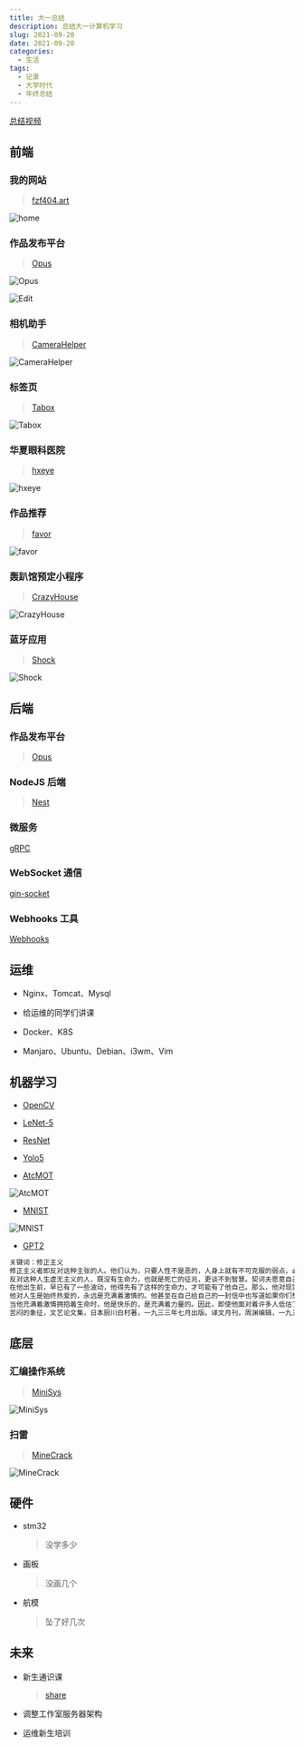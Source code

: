 ```yaml
---
title: 大一总结
description: 总结大一计算机学习
slug: 2021-09-20
date: 2021-09-20
categories:
  - 生活
tags:
  - 记录
  - 大学时代
  - 年终总结
---
```


[总结视频](https://www.bilibili.com/video/BV1MU4y1A7bJ)

## 前端

### 我的网站

> [fzf404.art](https://www.fzf404.art/)

![home](https://img.fzf404.art/home/v1.0.0.webp)

### 作品发布平台

> [Opus](https://github.com/fzf404/Opus)

![Opus](https://img.fzf404.art/Opus/show.webp)

![Edit](https://img.fzf404.art/Opus/edit.webp)

### 相机助手

> [CameraHelper](https://github.com/fzf404/CameraHelper)

![CameraHelper](https://img.fzf404.art/CameraHelper/show.webp)

### 标签页

> [Tabox](https://github.com/fzf404/Tabox)

![Tabox](https://img.fzf404.art/Tabox/show.webp)

### 华夏眼科医院

> [hxeye](https://github.com/fzf404/hxeye)

![hxeye](https://img.fzf404.art/hxeye/show.webp)

### 作品推荐

> [favor](https://favor.fzf404.art)

![favor](https://img.fzf404.art/favor/show.webp)

### 轰趴馆预定小程序

> [CrazyHouse](https://github.com/fzf404/CrazyHouse)

![CrazyHouse](https://img.fzf404.art/CrazyHouse/show.webp)

### 蓝牙应用

> [Shock](https://github.com/fzf404/Shock)

![Shock](https://img.fzf404.art/Shock/show.webp)

## 后端

### 作品发布平台

> [Opus](https://github.com/fzf404/Opus)

### NodeJS 后端

> [Nest](https://github.com/fzf404/nest-template)

### 微服务

[gRPC](https://github.com/fzf404/go-grpc-demo)

### WebSocket 通信

[gin-socket](https://github.com/fzf404/gin-socket)

### Webhooks 工具

[Webhooks](https://github.com/fzf404/WebHooks)

## 运维

- Nginx、Tomcat、Mysql

- 给运维的同学们讲课

- Docker、K8S

- Manjaro、Ubuntu、Debian、i3wm、Vim

## 机器学习

- [OpenCV](https://note.fzf404.art/#/Python/7.Vision/50-OpenCV)

- [LeNet-5](https://colab.research.google.com/drive/1PfAehmIm6pHYe17oS0KzryAGEcb_r2g_?usp=sharing)

- [ResNet](https://colab.research.google.com/drive/1Iuk_TV7m2iOgts7BTDFMI8VpgyI16T82?usp=sharing)

- [Yolo5](https://colab.research.google.com/drive/1NtHLPCTkbZwAamNCctTK3Z8nYWFXzyFY?usp=sharing)

- [AtcMOT](https://github.com/fzf404/AtcMOT)

![AtcMOT](https://img.fzf404.art/AtcMOT/show.webp)

- [MNIST](https://colab.research.google.com/drive/1znMDwJh7MRGDCmN6Hc7UZnpBLfdamWDn?usp=sharing)

![MNIST](https://img.fzf404.art/blog/2022-10-14_11-29-16.webp)

- [GPT2](https://github.com/fzf404/GPT2-Chinese)

```txt
关键词：修正主义
修正主义者即反对这种主张的人。他们认为，只要人性不是恶的，人身上就有不可克服的弱点，必须加以克服。
反对这种人生虚无主义的人，既没有生命力，也就是死亡的征兆，更谈不到智慧。契诃夫愿意自己的作品有血有肉，有激情，有创造，有欢乐，有悲壮。有这样的属于自己的全部优点的艺术，怎么能够叫做没有意义呢？他在创作自己的作品的时候，从不旁骛自己想要什么结果，也不预备什么结果。他一生只是在创造他自己要创造的那样的属于他自己的特殊的执着的生命，他不为他的生命的没有意义而苦恼，他没有这样的苦恼，因而也就有了创造他要表现的生命不是一般的生命，不是世俗的生命，而是精神的生命。
在他出生前，早已有了一些波动，他得先有了这样的生命力，才可能有了他自己。那么，他对现实生活有怎样的感觉呢？他始终是冷静的，顽强的。他的感觉是那样强烈，那样强烈，有时竟至使他顾而不见。他对他不满意这里的一切，但是他永远也不曾像别人指出应该作哪样的改革，或者应该避开哪样的事情。
他对人生是始终热爱的，永远是充满着激情的。他甚至在自己给自己的一封信中也写道如果你们想接受我这不同于常人的激情，如果你们想从我这里学习什么东西，请不要犹豫，因为我会给你们想要学习的东西！在这方面，他不仅有着强烈的激情，而且有着坚强的意志。他不相信别人可以骗得了他，他有着致命的决心。他一生致力于他的工作，但他决不向别人低估他的工作的难能可贵。
当他充满着激情拥抱着生命时，他是快乐的，是充满着力量的。因此，即使他面对着许多人低估了他的力量时，他充满了力量的自信的面容是会给他们一个致命的打击的。锻炼自己的生命力，即使是不充足的地方，也将给你带来充足的力量。这样的力量足以战胜任何困难。
苦闷的象征，文艺论文集，日本厨川白村著，一九三三年七月出版。译文月刊，周渊编辑，一九三六年七月创刊于上海，为期一个月。译文社编辑，一九三七年九月创刊于北京，为期十一个月。收入我们的文学集，附录周扬的文学战线编的文学战线的撰稿者和代表。
```

## 底层

### 汇编操作系统

> [MiniSys](https://github.com/fzf404/MiniSys)

![MiniSys](https://img.fzf404.art/MiniSys/05-GUI.webp)

### 扫雷

> [MineCrack](https://github.com/fzf404/MineCrack)

![MineCrack](https://img.fzf404.art/MineCrack/show.webp)

## 硬件

- stm32

  > 没学多少

- 画板

  > 没画几个

- 航模

  > 坠了好几次

## 未来

- 新生通识课

  > [share](https://share.fzf404.art/)

- 调整工作室服务器架构

- 运维新生培训
